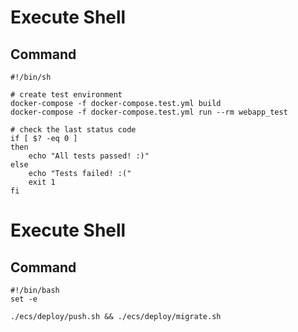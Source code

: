 # Execute Shell

## Command

```
#!/bin/sh

# create test environment
docker-compose -f docker-compose.test.yml build
docker-compose -f docker-compose.test.yml run --rm webapp_test

# check the last status code
if [ $? -eq 0 ]
then
    echo "All tests passed! :)"
else
    echo "Tests failed! :("
    exit 1
fi
```

# Execute Shell

## Command

```
#!/bin/bash
set -e

./ecs/deploy/push.sh && ./ecs/deploy/migrate.sh
```
